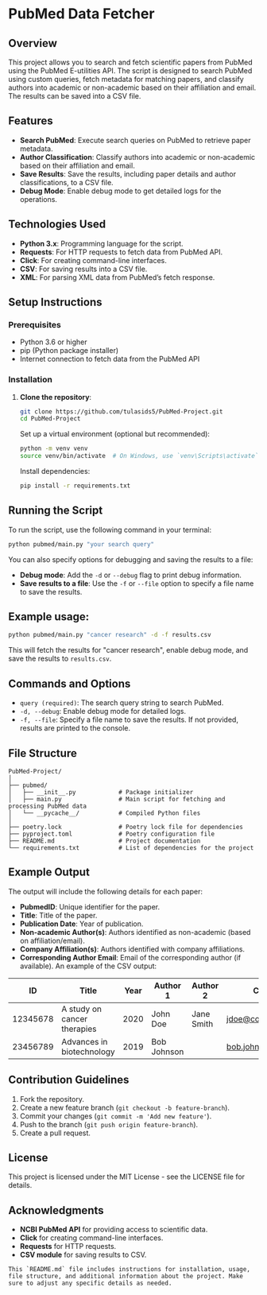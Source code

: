 # PubMed Data Fetcher

## Overview
This project allows you to search and fetch scientific papers from PubMed using the PubMed E-utilities API. The script is designed to search PubMed using custom queries, fetch metadata for matching papers, and classify authors into academic or non-academic based on their affiliation and email. The results can be saved into a CSV file.

## Features
- **Search PubMed**: Execute search queries on PubMed to retrieve paper metadata.
- **Author Classification**: Classify authors into academic or non-academic based on their affiliation and email.
- **Save Results**: Save the results, including paper details and author classifications, to a CSV file.
- **Debug Mode**: Enable debug mode to get detailed logs for the operations.

## Technologies Used
- **Python 3.x**: Programming language for the script.
- **Requests**: For HTTP requests to fetch data from PubMed API.
- **Click**: For creating command-line interfaces.
- **CSV**: For saving results into a CSV file.
- **XML**: For parsing XML data from PubMed’s fetch response.

## Setup Instructions

### Prerequisites
- Python 3.6 or higher
- pip (Python package installer)
- Internet connection to fetch data from the PubMed API

### Installation

1. **Clone the repository**:
   ```bash
   git clone https://github.com/tulasids5/PubMed-Project.git
   cd PubMed-Project
   ```
   Set up a virtual environment (optional but recommended):

   ```bash
   python -m venv venv
   source venv/bin/activate  # On Windows, use `venv\Scripts\activate`
   ```
   Install dependencies:

   ```bash
   pip install -r requirements.txt
   ```
## Running the Script
To run the script, use the following command in your terminal:

```bash
python pubmed/main.py "your search query"
```
You can also specify options for debugging and saving the results to a file:

  - **Debug mode**: Add the `-d` or `--debug` flag to print debug information.
  - **Save results to a file**: Use the `-f` or `--file` option to specify a file name to save the results.
## Example usage:
```bash
python pubmed/main.py "cancer research" -d -f results.csv
```
This will fetch the results for "cancer research", enable debug mode, and save the results to `results.csv`.

## Commands and Options
 - `query (required)`: The search query string to search PubMed.
 - `-d, --debug`: Enable debug mode for detailed logs.
 - `-f, --file`: Specify a file name to save the results. If not provided, results are printed to the console.
## File Structure
```Code
PubMed-Project/
│
├── pubmed/
│   ├── __init__.py            # Package initializer
│   ├── main.py                # Main script for fetching and processing PubMed data
│   └── __pycache__/           # Compiled Python files
│
├── poetry.lock                # Poetry lock file for dependencies
├── pyproject.toml             # Poetry configuration file
├── README.md                  # Project documentation
└── requirements.txt           # List of dependencies for the project
```
## Example Output
The output will include the following details for each paper:

 - **PubmedID**: Unique identifier for the paper.
 - **Title**: Title of the paper.
 - **Publication Date**: Year of publication.
 - **Non-academic Author(s)**: Authors identified as non-academic (based on affiliation/email).
 - **Company Affiliation(s)**: Authors identified with company affiliations.
 - **Corresponding Author Email**: Email of the corresponding author (if available).
An example of the CSV output:

| ID        | Title                         | Year | Author 1     | Author 2       | Contact Email              |
| --------- | ----------------------------- | ---- | ------------ | -------------- | -------------------------- |
| 12345678  | A study on cancer therapies    | 2020 | John Doe     | Jane Smith     | jdoe@company.com           |
| 23456789  | Advances in biotechnology      | 2019 | Bob Johnson  |                | bob.johnson@university.edu |

## Contribution Guidelines
1. Fork the repository.
2. Create a new feature branch (`git checkout -b feature-branch`).
3. Commit your changes (`git commit -m 'Add new feature'`).
4. Push to the branch (`git push origin feature-branch`).
5. Create a pull request.

## License
This project is licensed under the MIT License - see the LICENSE file for details.

## Acknowledgments
 - **NCBI PubMed API** for providing access to scientific data.
 - **Click** for creating command-line interfaces.
 - **Requests** for HTTP requests.
 - **CSV module** for saving results to CSV.

```Code
This `README.md` file includes instructions for installation, usage, file structure, and additional information about the project. Make sure to adjust any specific details as needed.
```

